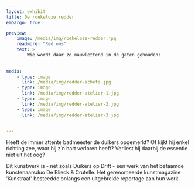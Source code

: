 ```yaml
---
layout: exhibit
title: De roekeloze redder
embargo: true

preview: 
    image: /media/img/roekeloze-redder.jpg
    readmore: "Red ons"
    text: >
        Wie wordt daar zo nauwlettend in de gaten gehouden?
        
        
media:
    - type: image
      link: /media/img/redder-schets.jpg
    - type: image
      link: /media/img/redder-atelier-1.jpg
    - type: image
      link: /media/img/redder-atelier-2.jpg
    - type: image
      link: /media/img/redder-atelier-3.jpg
      

---
```


Heeft de immer attente badmeester de duikers opgemerkt? Of kijkt hij enkel richting zee, waar hij z’n hart verloren heeft? Verliest hij daarbij de essentie niet uit het oog?

Dit kunstwerk is - net zoals Duikers op Drift - een werk van het befaamde kunstenaarsduo De Blieck & Crutelle. Het gerenomeerde kunstmagazine ‘Kunstraaf’ besteedde onlangs een uitgebreide reportage aan hun werk.
